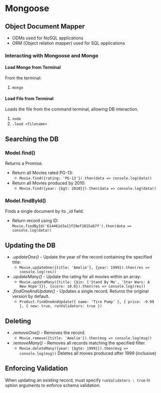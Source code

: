 # Mongoose
## Object Document Mapper
- ODMs used for NoSQL applications
- ORM (Object relation mapper) used for SQL applications


### Interacting with Mongoose and Mongo
#### Load Mongo from Terminal
From the terminal:
1. `mongo`

#### Load File from Terminal
Loads the file from the command terminal, allowing DB interaction.
1. `node`
2. `.load <filename>`


## Searching the DB
### Model.find()
Returns a Promise.
- Return all Movies rated PG-13: 
    - `Movie.find({rating: 'PG-13'}).then(data => console.log(data))` 
- Return all Movies produced by 2010: 
    - `Movie.find({year: {$gt: 2010}}).then(data => console.log(data))` 

### Model.findById()
Finds a single document by its _id field.
- Return record using ID: `Movie.findById('614461d3a11f29ef1815ab7f').then(data => console.log(data))`

## Updating the DB
- *.updateOne()* - Update the year of the record containing the specified title: 
    - `Movie.updateOne({title: 'Amelie'}, {year: 1999}).then(res => console.log(res))`
- *.updateMany()* - Update the rating for all movies within an array:  
    - `Movie.updateMany({title: {$in: ['Stand By Me', 'Star Wars: A New Hope']}}, {score: 10.0}).then(res => console.log(res))`
- *.findOneAndUpdate()* - Updates a single record. Returns the original version by default.
    - `Product.findOneAndUpdate({ name: 'Tire Pump' }, { price: -9.99 }, { new: true, runValidators: true })`

## Deleting
- *.removeOne()* - Removes the record. 
    - `Movie.remove({title: 'Amelie'}).then(msg => console.log(msg))`
- *.removeMany()* - Removes all records matching the specified filter.
    - `Movie.deleteMany({year: {$gte: 1999}}).then(msg => console.log(msg))` Deletes all moves produced after 1999 (inclusive)

## Enforcing Validation
When updating an existing record, must specify `runValidators : true` in option arguments to enforce schema validation. 